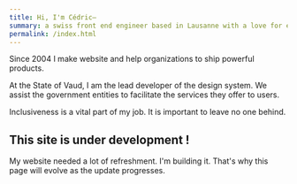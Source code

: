```yaml
---
title: Hi, I'm Cédric–
summary: a swiss front end engineer based in Lausanne with a love for electronic music, mountains and playing soccer with friends.
permalink: /index.html
---
```


Since 2004 I make website and help organizations to ship powerful products.

At the State of Vaud, I am the lead developer of the design system. We assist the government entities to facilitate the services they offer to users.

Inclusiveness is a vital part of my job. It is important to leave no one behind.

## This site is under development !

My website needed a lot of refreshment. I'm building it. That's why this page will evolve as the update progresses.
